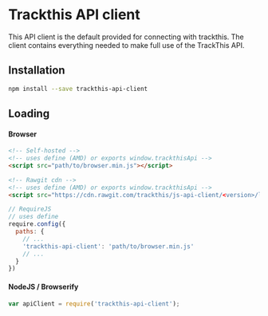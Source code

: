 # Trackthis API client

This API client is the default provided for connecting with trackthis. The client contains everything needed to make full use of the TrackThis API.

## Installation

```sh
npm install --save trackthis-api-client
```

## Loading

#### Browser

```html
<!-- Self-hosted -->
<!-- uses define (AMD) or exports window.trackthisApi -->
<script src="path/to/browser.min.js"></script>

<!-- Rawgit cdn -->
<!-- uses define (AMD) or exports window.trackthisApi -->
<script src="https://cdn.rawgit.com/trackthis/js-api-client/<version>/lib/browser.min.js"></script>
```
```js
// RequireJS
// uses define
require.config({
  paths: {
    // ...
    'trackthis-api-client': 'path/to/browser.min.js'
    // ...
  }
})
```

#### NodeJS / Browserify

```js
var apiClient = require('trackthis-api-client');
```